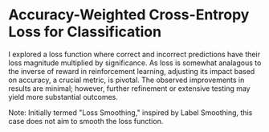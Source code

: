 # Accuracy-Weighted Cross-Entropy Loss for Classification

I explored a loss function where correct and incorrect predictions have their loss magnitude multiplied by significance. As loss is somewhat analagous to the inverse of reward in reinforcement learning, adjusting its impact based on accuracy, a crucial metric, is pivotal. The observed improvements in results are minimal; however, further refinement or extensive testing may yield more substantial outcomes.

Note: Initially termed "Loss Smoothing," inspired by Label Smoothing, this case does not aim to smooth the loss function.